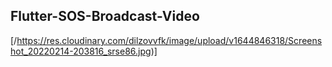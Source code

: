## Flutter-SOS-Broadcast-Video
[/https://res.cloudinary.com/dilzovvfk/image/upload/v1644846318/Screenshot_20220214-203816_srse86.jpg)]

